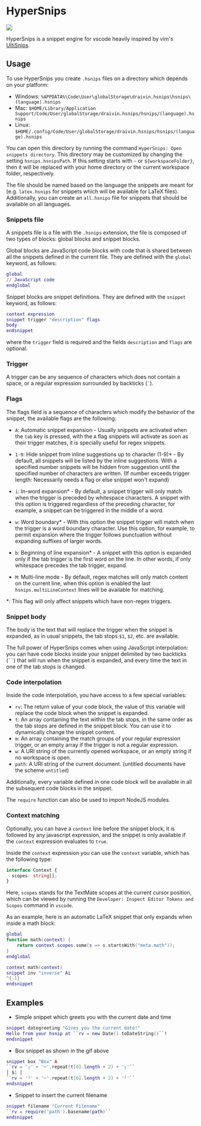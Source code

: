 # HyperSnips

![](./images/welcome.gif)

HyperSnips is a snippet engine for vscode heavily inspired by vim's
[UltiSnips](https://github.com/SirVer/ultisnips).

## Usage

To use HyperSnips you create `.hsnips` files on a directory which depends on your platform:

- Windows: `%APPDATA%\Code\User\globalStorage\draivin.hsnips\hsnips\(language).hsnips`
- Mac: `$HOME/Library/Application Support/Code/User/globalStorage/draivin.hsnips/hsnips/(language).hsnips`
- Linux: `$HOME/.config/Code/User/globalStorage/draivin.hsnips/hsnips/(language).hsnips`

You can open this directory by running the command `HyperSnips: Open snippets directory`.
This directory may be customized by changing the setting `hsnips.hsnipsPath`.
If this setting starts with `~` or `${workspaceFolder}`, then it will be replaced with
your home directory or the current workspace folder, respectively.

The file should be named based on the language the snippets are meant for (e.g. `latex.hsnips`
for snippets which will be available for LaTeX files).
Additionally, you can create an `all.hsnips` file for snippets that should be available on all languages.

### Snippets file

A snippets file is a file with the `.hsnips` extension, the file is composed of two types of blocks:
global blocks and snippet blocks.

Global blocks are JavaScript code blocks with code that is shared between all the snippets defined
in the current file. They are defined with the `global` keyword, as follows:

```lua
global
// JavaScript code
endglobal
```

Snippet blocks are snippet definitions. They are defined with the `snippet` keyword, as follows:

```lua
context expression
snippet trigger "description" flags
body
endsnippet
```

where the `trigger` field is required and the fields `description` and `flags` are optional.

### Trigger

A trigger can be any sequence of characters which does not contain a space, or a regular expression
surrounded by backticks (`` ` ``).

### Flags

The flags field is a sequence of characters which modify the behavior of the snippet, the available
flags are the following:

- `A`: Automatic snippet expansion - Usually snippets are activated when the `tab` key is pressed,
  with the `A` flag snippets will activate as soon as their trigger matches, it is specially useful
  for regex snippets.

- `1-9`: Hide snippet from inline suggestions up to character (1-9)\* - By default, all snippets will be listed 
  by the inline suggestions. With a specified number snippets will be hidden from suggestion until the specified
  number of characters are written. (If number exceeds trigger length: Necessarily needs `A` flag or else snippet won't expand)

- `i`: In-word expansion\* - By default, a snippet trigger will only match when the trigger is
  preceded by whitespace characters. A snippet with this option is triggered regardless of the
  preceding character, for example, a snippet can be triggered in the middle of a word.

- `w`: Word boundary\* - With this option the snippet trigger will match when the trigger is a word
  boundary character. Use this option, for example, to permit expansion where the trigger follows
  punctuation without expanding suffixes of larger words.

- `b`: Beginning of line expansion\* - A snippet with this option is expanded only if the
  tab trigger is the first word on the line. In other words, if only whitespace precedes the tab
  trigger, expand.

- `M`: Multi-line mode - By default, regex matches will only match content on the current line, when
  this option is enabled the last `hsnips.multiLineContext` lines will be available for matching.

\*: This flag will only affect snippets which have non-regex triggers.

### Snippet body

The body is the text that will replace the trigger when the snippet is expanded, as in usual
snippets, the tab stops `$1`, `$2`, etc. are available.

The full power of HyperSnips comes when using JavaScript interpolation: you can have code blocks
inside your snippet delimited by two backticks (` `` `) that will run when the snippet is expanded,
and every time the text in one of the tab stops is changed.

### Code interpolation

Inside the code interpolation, you have access to a few special variables:

- `rv`: The return value of your code block, the value of this variable will replace the code block
  when the snippet is expanded.
- `t`: An array containing the text within the tab stops, in the same order as the tab stops are
  defined in the snippet block. You can use it to dynamically change the snippet content.
- `m`: An array containing the match groups of your regular expression trigger, or an empty array if
  the trigger is not a regular expression.
- `w`: A URI string of the currently opened workspace, or an empty string if no workspace is open.
- `path`: A URI string of the current document. (untitled documents have the scheme `untitled`)

Additionally, every variable defined in one code block will be available in all the subsequent code
blocks in the snippet.

The `require` function can also be used to import NodeJS modules.

### Context matching

Optionally, you can have a `context` line before the snippet block, it is followed by any javascript
expression, and the snippet is only available if the `context` expression evaluates to `true`.

Inside the `context` expression you can use the `context` variable, which has the following type:

```ts
interface Context {
  scopes: string[];
}
```
Here, `scopes` stands for the TextMate scopes at the current cursor position, which can be viewed by
running the `Developer: Inspect Editor Tokens and Scopes` command in `vscode`.

As an example, here is an automatic LaTeX snippet that only expands when inside a math block:

```lua
global
function math(context) {
    return context.scopes.some(s => s.startsWith("meta.math"));
}
endglobal

context math(context)
snippet inv "inverse" Ai
^{-1}
endsnippet
```

## Examples

- Simple snippet which greets you with the current date and time

```lua
snippet dategreeting "Gives you the current date!"
Hello from your hsnip at ``rv = new Date().toDateString()``!
endsnippet
```

- Box snippet as shown in the gif above

```lua
snippet box "Box" A
``rv = '┌' + '─'.repeat(t[0].length + 2) + '┐'``
│ $1 │
``rv = '└' + '─'.repeat(t[0].length + 2) + '┘'``
endsnippet
```

- Snippet to insert the current filename

```lua
snippet filename "Current Filename"
``rv = require('path').basename(path)``
endsnippet
```
